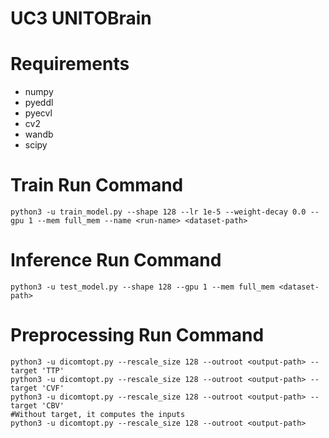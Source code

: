 # UC3 UNITOBrain 


# Requirements
* numpy
* pyeddl
* pyecvl
* cv2
* wandb
* scipy

# Train Run Command
```
python3 -u train_model.py --shape 128 --lr 1e-5 --weight-decay 0.0 --gpu 1 --mem full_mem --name <run-name> <dataset-path>
``` 

# Inference Run Command
```
python3 -u test_model.py --shape 128 --gpu 1 --mem full_mem <dataset-path>
``` 

# Preprocessing Run Command
```
python3 -u dicomtopt.py --rescale_size 128 --outroot <output-path> --target 'TTP'
python3 -u dicomtopt.py --rescale_size 128 --outroot <output-path> --target 'CVF'
python3 -u dicomtopt.py --rescale_size 128 --outroot <output-path> --target 'CBV'
#Without target, it computes the inputs
python3 -u dicomtopt.py --rescale_size 128 --outroot <output-path>
``` 
